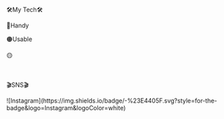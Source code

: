 <p>🛠My Tech🛠</p>
<p>🔴Handy</p>
<p>🟠Usable</p>
<p>🟡</p>
<br>

<p>🎬SNS🎬</p>
![Instagram](https://img.shields.io/badge/<k99hyerin>-%23E4405F.svg?style=for-the-badge&logo=Instagram&logoColor=white)
